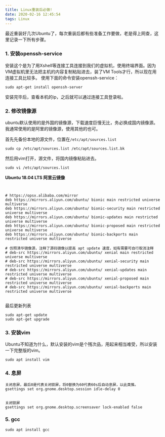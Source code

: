 ```yaml
---
title: Linux重装后必做!
date: 2020-02-16 12:45:54
tags: Linux
---
```


最近重装好几次Ubuntu了，每次重装后都有些准备工作要做，老是得上网查，这里记录一下所有步骤。

<!--more-->

### 1. 安装openssh-service

安装这个是为了用Xshell等连接工具连接到我们的虚拟机，使用终端界面。因为VM虚拟机里无法把主机的内容复制粘贴进去，装了VM Tools才行，所以现在用连接工具比较多。
使用下面的命令安装openssh-service：

```
sudo apt-get install openssh-server
```

安装完毕后，查看本机的ip，之后就可以通过连接工具登录啦。

### 2. 修改镜像源

ubuntu默认使用的是外国的镜像源，下载速度巨慢无比，务必换成国内镜像源。我通常使用的是阿里的镜像源，使用其他的也可。

首先先备份本地的源文件，位置在`/etc/apt/sources.list`

```
sudo cp /etc/apt/sources.list /etc/apt/sources.list.bk
```

然后用vim打开，源文件，将国内镜像粘贴进去。

```
sudo vi /etc/apt/sources.list
```

**Ubuntu 18.04 LTS 阿里云镜像**

```


# https://opsx.alibaba.com/mirror
deb https://mirrors.aliyun.com/ubuntu/ bionic main restricted universe multiverse 
deb https://mirrors.aliyun.com/ubuntu/ bionic-security main restricted universe multiverse 
deb https://mirrors.aliyun.com/ubuntu/ bionic-updates main restricted universe multiverse 
deb https://mirrors.aliyun.com/ubuntu/ bionic-proposed main restricted universe multiverse 
deb https://mirrors.aliyun.com/ubuntu/ bionic-backports main restricted universe multiverse 

# 仿照清华镜像源，注释了源码镜像以提高 apt update 速度，如有需要可自行取消注释
# deb-src https://mirrors.aliyun.com/ubuntu/ xenial main restricted universe multiverse 
# deb-src https://mirrors.aliyun.com/ubuntu/ xenial-security main restricted universe multiverse 
# deb-src https://mirrors.aliyun.com/ubuntu/ xenial-updates main restricted universe multiverse 
# deb-src https://mirrors.aliyun.com/ubuntu/ xenial-proposed main restricted universe multiverse 
# deb-src https://mirrors.aliyun.com/ubuntu/ xenial-backports main restricted universe multiverse


```

最后更新列表

```
sudo apt-get update
sudo apt-get upgrade
```

### 3. 安装vim

Ubuntu不知道为什么，默认安装的vim是个残次品，用起来相当难受，所以安装一下完整版的vim。

```
sudo apt install vim
```

### 4. 息屏

```
关闭息屏，最后0是代表关闭锁屏，将0替换为60代表60s后自动息屏，以此类推。
gsettings set org.gnome.desktop.session idle-delay 0
 
 
关闭锁屏
gsettings set org.gnome.desktop.screensaver lock-enabled false
```

### 5. gcc

```
sudo apt install gcc
```

